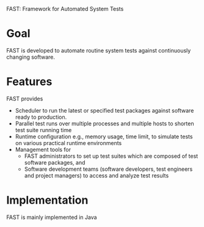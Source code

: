 FAST: Framework for Automated System Tests

Goal
====
FAST is developed to automate routine system tests against continuously changing software.

Features
========
FAST provides
- Scheduler to run the latest or specified test packages against software ready to production.
- Parallel test runs over multiple processes and multiple hosts to shorten test suite running time
- Runtime configuration e.g., memory usage, time limit, to simulate tests on various practical runtime environments
- Management tools for 
    - FAST administrators to set up test suites which are composed of test software packages, and
    - Software development teams (software developers, test engineers and project managers) to access and analyze test results

Implementation
==============
FAST is mainly implemented in Java




